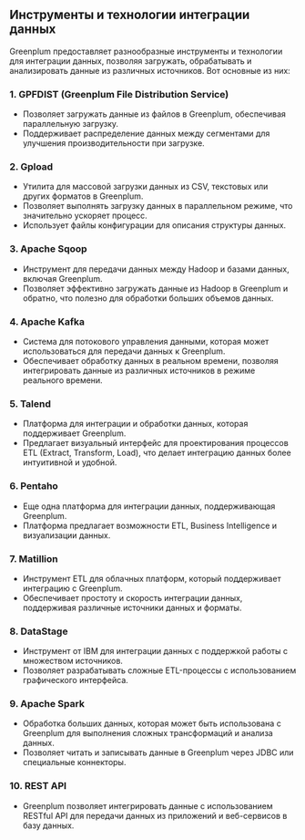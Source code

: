 ## Инструменты и технологии интеграции данных

Greenplum предоставляет разнообразные инструменты и технологии для интеграции данных, позволяя загружать, обрабатывать и анализировать данные из различных источников. Вот основные из них:

### 1. GPFDIST (Greenplum File Distribution Service)
- Позволяет загружать данные из файлов в Greenplum, обеспечивая параллельную загрузку.
- Поддерживает распределение данных между сегментами для улучшения производительности при загрузке.

### 2. Gpload
- Утилита для массовой загрузки данных из CSV, текстовых или других форматов в Greenplum.
- Позволяет выполнять загрузку данных в параллельном режиме, что значительно ускоряет процесс.
- Использует файлы конфигурации для описания структуры данных.

### 3. Apache Sqoop
- Инструмент для передачи данных между Hadoop и базами данных, включая Greenplum.
- Позволяет эффективно загружать данные из Hadoop в Greenplum и обратно, что полезно для обработки больших объемов данных.

### 4. Apache Kafka
- Система для потокового управления данными, которая может использоваться для передачи данных к Greenplum.
- Обеспечивает обработку данных в реальном времени, позволяя интегрировать данные из различных источников в режиме реального времени.

### 5. Talend
- Платформа для интеграции и обработки данных, которая поддерживает Greenplum.
- Предлагает визуальный интерфейс для проектирования процессов ETL (Extract, Transform, Load), что делает интеграцию данных более интуитивной и удобной.

### 6. Pentaho
- Еще одна платформа для интеграции данных, поддерживающая Greenplum.
- Платформа предлагает возможности ETL, Business Intelligence и визуализации данных.

### 7. Matillion
- Инструмент ETL для облачных платформ, который поддерживает интеграцию с Greenplum.
- Обеспечивает простоту и скорость интеграции данных, поддерживая различные источники данных и форматы.

### 8. DataStage
- Инструмент от IBM для интеграции данных с поддержкой работы с множеством источников.
- Позволяет разрабатывать сложные ETL-процессы с использованием графического интерфейса.

### 9. Apache Spark
- Обработка больших данных, которая может быть использована с Greenplum для выполнения сложных трансформаций и анализа данных.
- Позволяет читать и записывать данные в Greenplum через JDBC или специальные коннекторы.

### 10. REST API
- Greenplum позволяет интегрировать данные с использованием RESTful API для передачи данных из приложений и веб-сервисов в базу данных.
